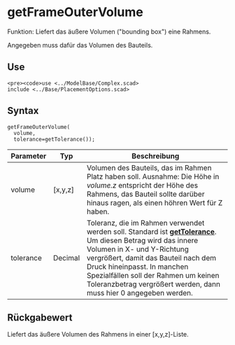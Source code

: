 # getFrameOuterVolume

Funktion: Liefert das äußere Volumen ("bounding box") eine Rahmens.

Angegeben muss dafür das Volumen des Bauteils.

## Use
```
<pre><code>use <../ModelBase/Complex.scad>
include <../Base/PlacementOptions.scad>
```

## Syntax
```
getFrameOuterVolume(
  volume, 
  tolerance=getTolerance());
```

| Parameter | Typ | Beschreibung |
| ------ | ------ | ------ |
| volume | \[x,y,z] | Volumen des Bauteils, das im Rahmen Platz haben soll. Ausnahme: Die Höhe in *volume.z* entspricht der Höhe des Rahmens, das Bauteil sollte darüber hinaus ragen, als einen höhren Wert für Z haben. |
| tolerance | Decimal | Toleranz, die im Rahmen verwendet werden soll. Standard ist [__getTolerance__](../Base/gettolerance.md). Um diesen Betrag wird das innere Volumen in X- und Y-Richtung vergrößert, damit das Bauteil nach dem Druck hineinpasst. In manchen Spezialfällen soll der Rahmen um keinen Toleranzbetrag vergrößert werden, dann muss hier 0 angegeben werden. |

## Rückgabewert
Liefert das äußere Volumen des Rahmens in einer \[x,y,z]-Liste.
